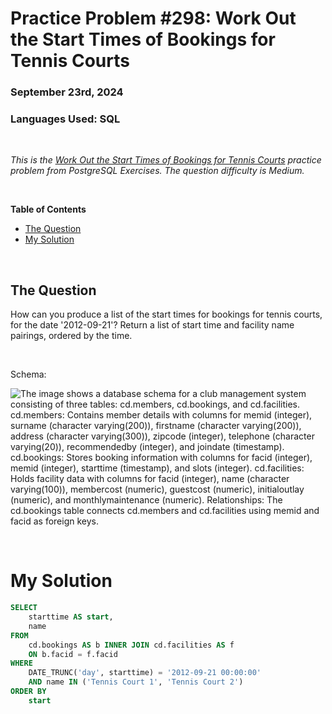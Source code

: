 # **Practice Problem #298: Work Out the Start Times of Bookings for Tennis Courts**
### September 23rd, 2024
### Languages Used: SQL

<br>

*This is the [Work Out the Start Times of Bookings for Tennis Courts](https://pgexercises.com/questions/joins/simplejoin2.html) practice problem from PostgreSQL Exercises. The question difficulty is Medium.*

<br>

**Table of Contents**

-   [The Question](#the-question)
-   [My Solution](#my-solution)
  
<br>

## The Question

How can you produce a list of the start times for bookings for tennis courts, for the date '2012-09-21'? Return a list of start time and facility name pairings, ordered by the time.

<br>

Schema:

![The image shows a database schema for a club management system consisting of three tables: cd.members, cd.bookings, and cd.facilities. cd.members: Contains member details with columns for memid (integer), surname (character varying(200)), firstname (character varying(200)), address (character varying(300)), zipcode (integer), telephone (character varying(20)), recommendedby (integer), and joindate (timestamp). cd.bookings: Stores booking information with columns for facid (integer), memid (integer), starttime (timestamp), and slots (integer). cd.facilities: Holds facility data with columns for facid (integer), name (character varying(100)), membercost (numeric), guestcost (numeric), initialoutlay (numeric), and monthlymaintenance (numeric). Relationships: The cd.bookings table connects cd.members and cd.facilities using memid and facid as foreign keys.](https://github.com/LexiPugh/practice-problems/blob/main/figs/pg_schema.png)

<br>

# My Solution

``` SQL
SELECT
	starttime AS start,
	name
FROM
	cd.bookings AS b INNER JOIN cd.facilities AS f
	ON b.facid = f.facid
WHERE
	DATE_TRUNC('day', starttime) = '2012-09-21 00:00:00'
	AND name IN ('Tennis Court 1', 'Tennis Court 2')
ORDER BY
	start
```
